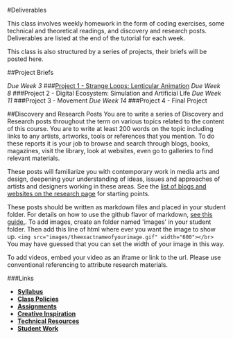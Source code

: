#Deliverables

This class involves weekly homework in the form of coding exercises, some technical and theoretical readings, and discovery and research posts. Deliverables are listed at the end of the tutorial for each week.

This class is also structured by a series of projects, their briefs will be posted here.

##Project Briefs

*Due Week 3*
###[Project 1 - Strange Loops: Lenticular Animation](https://github.com/tegacodes/Drawing-Seeing-Moving-with-Code/blob/gh-pages/docs/project1.md)
*Due Week 8*
###Project 2 - Digital Ecosystem: Simulation and Artificial Life
*Due Week 11*
###Project 3 - Movement
*Due Week 14*
###Project 4 - Final Project

##Discovery and Research Posts
You are to write a series of Discovery and Research posts throughout the term on various topics related to the content of this course. You are to write at least 200 words on the topic including links to any artists, artworks, tools or references that you mention. To do these reports it is your job to browse and search through blogs, books, magazines, visit the library, look at websites, even go to galleries to find relevant materials.

These posts will familiarize you with contemporary work in media arts and design, deepening your understanding of ideas, issues and approaches of artists and designers working in these areas. See the [list of blogs and websites on the research page](https://github.com/tegacodes/Drawing-Seeing-Moving-with-Code/blob/gh-pages/docs/research.md) for starting points.

These posts should be written as markdown files and placed in your student folder. For details on how to use the github flavor of markdown, [see this guide.](https://help.github.com/articles/markdown-basics/). To add images, create an folder named 'images' in your student folder. Then add this line of html where ever you want the image to show up. ```<img src="images/theexactnameofyourimage.gif" width="600"></br>``` You may have guessed that you can set the width of your image in this way.

To add videos, embed your video as an iframe or link to the url. Please use conventional referencing to attribute research materials.



###Links
* **[Syllabus](https://github.com/tegacodes/Drawing-Seeing-Moving-with-Code/blob/gh-pages/README.md)**
* **[Class Policies](https://github.com/tegacodes/Drawing-Seeing-Moving-with-Code/blob/gh-pages/docs/policies.md)**  
* **[Assignments](https://github.com/tegacodes/Drawing-Seeing-Moving-with-Code/blob/gh-pages/docs/deliverables.md)**  
* **[Creative Inspiration](https://github.com/tegacodes/Drawing-Seeing-Moving-with-Code/blob/gh-pages/docs/research.md)**  
* **[Technical Resources](https://github.com/tegacodes/Drawing-Seeing-Moving-with-Code/blob/gh-pages/docs/resources.md)**
* **[Student Work](http://tegacodes.github.io/Drawing-Seeing-Moving-with-Code/)**
